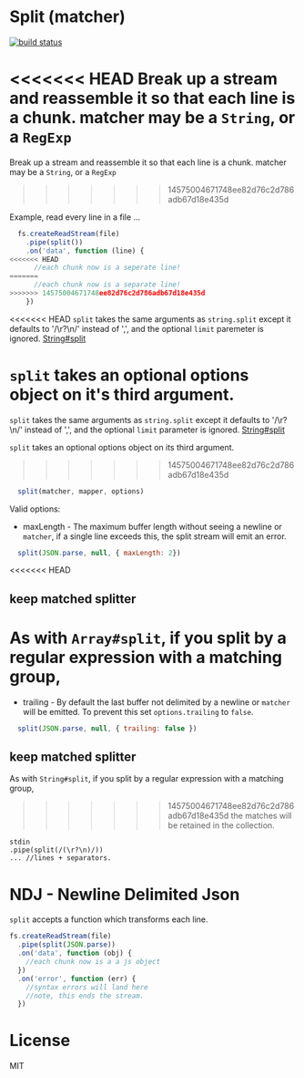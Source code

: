 # Split (matcher)

[![build status](https://secure.travis-ci.org/dominictarr/split.png)](http://travis-ci.org/dominictarr/split)

<<<<<<< HEAD
Break up a stream and reassemble it so that each line is a chunk. matcher may be a `String`, or a `RegExp` 
=======
Break up a stream and reassemble it so that each line is a chunk. matcher may be a `String`, or a `RegExp`
>>>>>>> 14575004671748ee82d76c2d786adb67d18e435d

Example, read every line in a file ...

``` js
  fs.createReadStream(file)
    .pipe(split())
    .on('data', function (line) {
<<<<<<< HEAD
      //each chunk now is a seperate line!
=======
      //each chunk now is a separate line!
>>>>>>> 14575004671748ee82d76c2d786adb67d18e435d
    })

```

<<<<<<< HEAD
`split` takes the same arguments as `string.split` except it defaults to '/\r?\n/' instead of ',', and the optional `limit` paremeter is ignored.
[String#split](https://developer.mozilla.org/en/JavaScript/Reference/Global_Objects/String/split)

`split` takes an optional options object on it's third argument.
=======
`split` takes the same arguments as `string.split` except it defaults to '/\r?\n/' instead of ',', and the optional `limit` parameter is ignored.
[String#split](https://developer.mozilla.org/en/JavaScript/Reference/Global_Objects/String/split)

`split` takes an optional options object on its third argument.
>>>>>>> 14575004671748ee82d76c2d786adb67d18e435d

``` js
  split(matcher, mapper, options)
```

Valid options:

* maxLength - The maximum buffer length without seeing a newline or `matcher`,
  if a single line exceeds this, the split stream will emit an error.

``` js
  split(JSON.parse, null, { maxLength: 2})
```

<<<<<<< HEAD
## keep matched splitter

As with `Array#split`, if you split by a regular expression with a matching group,
=======
* trailing - By default the last buffer not delimited by a newline or `matcher` will be emitted. To prevent this set `options.trailing` to `false`.

``` js
  split(JSON.parse, null, { trailing: false })
```

## keep matched splitter

As with `String#split`, if you split by a regular expression with a matching group,
>>>>>>> 14575004671748ee82d76c2d786adb67d18e435d
the matches will be retained in the collection.

```
stdin
.pipe(split(/(\r?\n)/))
... //lines + separators.
```


# NDJ - Newline Delimited Json

`split` accepts a function which transforms each line.

``` js
fs.createReadStream(file)
  .pipe(split(JSON.parse))
  .on('data', function (obj) {
    //each chunk now is a a js object
  })
  .on('error', function (err) {
    //syntax errors will land here
    //note, this ends the stream.
  })
```

# License

MIT
